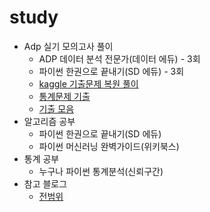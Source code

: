 # study
- Adp 실기 모의고사 풀이
  - ADP 데이터 분석 전문가(데이터 에듀) - 3회
  - 파이썬 한권으로 끝내기(SD 에듀) - 3회
  - [kaggle 기출문제 복원 풀이](https://www.kaggle.com/code/kukuroo3/solution-python-p1/notebook)
  - [통계문제 기출](https://didalsgur.tistory.com/87?category=750762)
  - [기출 모음](https://lovelydiary.tistory.com/381)
- 알고리즘 공부
  - 파이썬 한권으로 끝내기(SD 에듀)
  - 파이썬 머신러닝 완벽가이드(위키북스)
- 통계 공부
  - 누구나 파이썬 통계분석(신뢰구간)
- 참고 블로그
  - [전범위](https://github.com/H2O-500ml/ADP)

